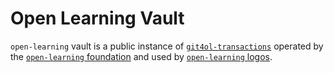 # Open Learning Vault

`open-learning` vault is a public instance of [`git4ol-transactions`](http://github.com/open-learning/git4ol-transactions/) operated by the [`open-learning` foundation](http://open-learning.org/foundation/) and used by [`open-learning` logos](http://open-learning.org/logos/).
